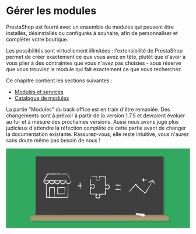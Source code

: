 # Gérer les modules

PrestaShop est fourni avec un ensemble de modules qui peuvent être installés, désinstallés ou configurés à souhaite, afin de personnaliser et compléter votre boutique.

Les possibilités sont virtuellement illimitées : l'extensibilité de PrestaShop permet de créer exactement ce que vous avez en tête, plutôt que d'avoir à vous plier à des contraintes que vous n'avez pas choisies - sous réserve que vous trouviez le module qui fait exactement ce que vous recherchez.

Ce chapitre contient les sections suivantes :

* [Modules et services](modules-et-services/)
* [Catalogue de modules](catalogue-modules.md)

La partie "Modules" du back office est en train d'être remaniée. Des changements sont à prévoir à partir de la version 1.7.5 et devraient évoluer au fur et à mesure des prochaines versions. Aussi nous avons jugé plus judicieux d'attendre la réfection complète de cette partie avant de changer la documentation existante. Rassurez-vous, elle reste intuitive, vous n'aurez sans doute même pas besoin de nous !

![](../../../.gitbook/assets/51839886.png)

